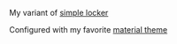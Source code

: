My variant of [simple locker](https://tools.suckless.org/slock/)

Configured with my favorite [material theme](https://github.com/kaicataldo/material.vim)
